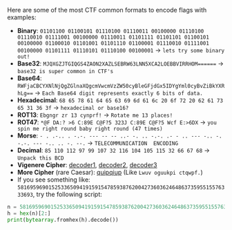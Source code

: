 Here are some of the most CTF common formats to encode flags with examples:
- **Binary**: `01101100 01100101 01110100 01110011 00100000 01110100 01110010 01111001 00100000 01110011 01101111 01101101 01100101 00100000 01100010 01101001 01101110 01100001 01110010 01111001 00100000 01101111 01110101 01110100 00100001` -> `lets try some binary out!`
- **Base32**: `MJQXGZJTGIQGS4ZAON2XAZLSEBRW63LNN5XCA2LOEBBVIRRHOM======` -> `base32 is super common in CTF's`
- **Base64**: `RWFjaCBCYXNlNjQgZGlnaXQgcmVwcmVzZW50cyBleGFjdGx5IDYgYml0cyBvZiBkYXRhLg==` -> `Each Base64 digit represents exactly 6 bits of data.`
- **Hexadecimal**: `68 65 78 61 64 65 63 69 6d 61 6c 20 6f 72 20 62 61 73 65 31 36 3f`  -> `hexadecimal or base16?`
- **ROT13**: `Ebgngr zr 13 cynprf!` -> `Rotate me 13 places!`
- **ROT47**: `*@F DA:? >6 C:89E C@F?5 323J C:89E C@F?5 Wcf E:>6DX` -> `you spin me right round baby right round (47 times)`
- **Morse**: `- . .-.. . -.-. --- -- -- ..- -. .. -.-. .- - .. --- -.. -. -.-. --- -.. .. -. --.` -> `TELECOMMUNICATION  ENCODING `
- **Decimal**: `85 110 112 97 99 107 32 116 104 105 115 32 66 67 68` -> `Unpack this BCD`
- **Vigenere Cipher**: [decoder1](https://www.dcode.fr/vigenere-cipher), [decoder2](https://cryptii.com/pipes/vigenere-cipher), [decoder3](https://www.guballa.de/vigenere-solver)
- **More Cipher** (rare Caesar): [quipqiup](https://quipqiup.com/) (Like `Lwuv oguukpi ctqwpf.`)
- If you see something like: `581695969015253365094191591547859387620042736036246486373595515576333693`, try the following script:

```python
n = 581695969015253365094191591547859387620042736036246486373595515576333693
h = hex(n)[2:]
print(bytearray.fromhex(h).decode())
```